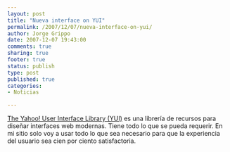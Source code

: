 ```yaml
--- 
layout: post
title: "Nueva interface on YUI"
permalink: /2007/12/07/nueva-interface-on-yui/
author: Jorge Grippo
date: 2007-12-07 19:43:00
comments: true
sharing: true
footer: true
status: publish
type: post
published: true
categories: 
- Noticias

---
```

<!-- 41 -->
<a href="http://developer.yahoo.com/yui/">The Yahoo! User Interface Library (YUI)</a> es una librería de recursos para diseñar interfaces web modernas. Tiene todo lo que se pueda requerir. En mi sitio solo voy a usar todo lo que sea necesario para que la experiencia del usuario sea cien por ciento satisfactoria.

